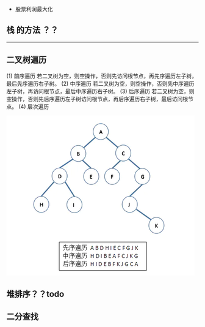

- 股票利润最大化

## 栈 的方法 ？？


---

## 二叉树遍历

(1) 前序遍历 若二叉树为空，则空操作，否则先访问根节点，再先序遍历左子树，最后先序遍历右子树。 
(2) 中序遍历 若二叉树为空，则空操作，否则先中序遍历左子树，再访问根节点，最后中序遍历右子树。
(3) 后序遍历 若二叉树为空，则空操作，否则先后序遍历左子树访问根节点，再后序遍历右子树，最后访问根节点。
(4) 层次遍历 

![](img/2021-03-26-18-56-17.png)


## 堆排序？？todo



## 二分查找


